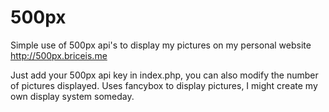 # 500px
Simple use of 500px api's to display my pictures on my personal website
http://500px.briceis.me

Just add your 500px api key in index.php, you can also modify the number of pictures displayed.
Uses fancybox to display pictures, I might create my own display system someday.
